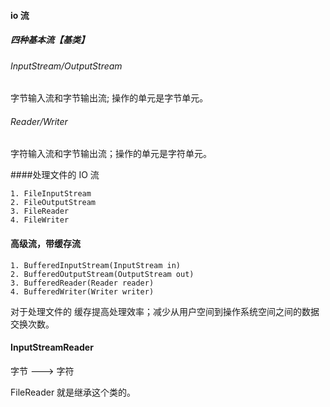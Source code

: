 #### io 流


##### 四种基本流【基类】


###### InputStream/OutputStream

字节输入流和字节输出流; 操作的单元是字节单元。

###### Reader/Writer

字符输入流和字节输出流；操作的单元是字符单元。



####处理文件的 IO 流

    1. FileInputStream
    2. FileOutputStream
    3. FileReader
    4. FileWriter


#### 高级流，带缓存流 
    
    1. BufferedInputStream(InputStream in)
    2. BufferedOutputStream(OutputStream out)
    3. BufferedReader(Reader reader)
    4. BufferedWriter(Writer writer)

对于处理文件的
缓存提高处理效率；减少从用户空间到操作系统空间之间的数据
交换次数。


#### InputStreamReader

字节 --->  字符

FileReader 就是继承这个类的。









